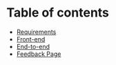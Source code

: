 # Table of contents

* [Requirements](README.md)
* [Front-end](front-end.md)
* [End-to-end](end-to-end.md)
* [Feedback Page](feedback-page.md)
